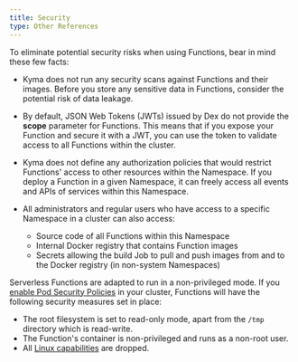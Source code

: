 ```yaml
---
title: Security
type: Other References
---
```


To eliminate potential security risks when using Functions, bear in mind these few facts:

- Kyma does not run any security scans against Functions and their images. Before you store any sensitive data in Functions, consider the potential risk of data leakage.

- By default, JSON Web Tokens (JWTs) issued by Dex do not provide the **scope** parameter for Functions. This means that if you expose your Function and secure it with a JWT, you can use the token to validate access to all Functions within the cluster.

- Kyma does not define any authorization policies that would restrict Functions' access to other resources within the Namespace. If you deploy a Function in a given Namespace, it can freely access all events and APIs of services within this Namespace.

- All administrators and regular users who have access to a specific Namespace in a cluster can also access:

    - Source code of all Functions within this Namespace
    - Internal Docker registry that contains Function images
    - Secrets allowing the build Job to pull and push images from and to the Docker registry (in non-system Namespaces)

Serverless Functions are adapted to run in a non-privileged mode. If you [enable Pod Security Policies](https://kubernetes.io/docs/concepts/policy/pod-security-policy/#enabling-pod-security-policies) in your cluster, Functions will have the following security measures set in place:

- The root filesystem is set to read-only mode, apart from the `/tmp` directory which is read-write.
- The Function's container is non-privileged and runs as a non-root user.
- All [Linux capabilities](https://kubernetes.io/docs/concepts/policy/pod-security-policy/#capabilities) are dropped.
